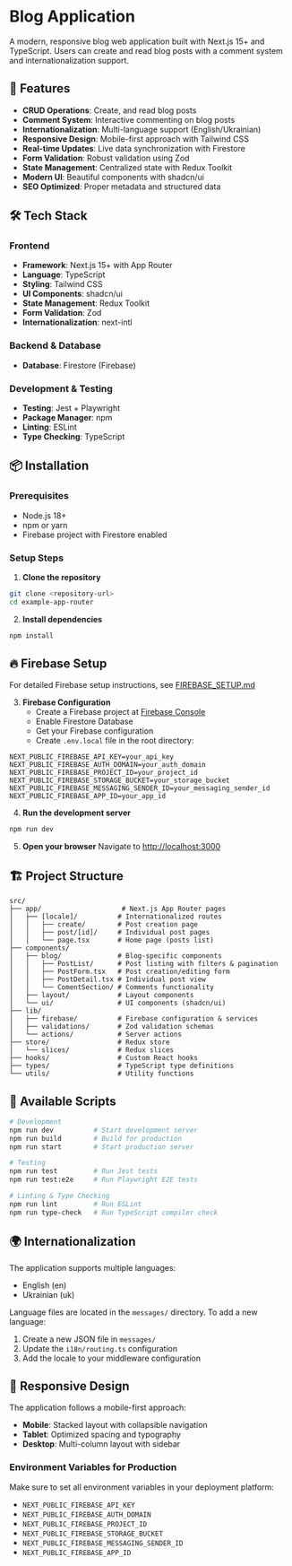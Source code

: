 # Blog Application

A modern, responsive blog web application built with Next.js 15+ and TypeScript. Users can create and read blog posts with a comment system and internationalization support.

## 🚀 Features

- **CRUD Operations**: Create, and read blog posts
- **Comment System**: Interactive commenting on blog posts
- **Internationalization**: Multi-language support (English/Ukrainian)
- **Responsive Design**: Mobile-first approach with Tailwind CSS
- **Real-time Updates**: Live data synchronization with Firestore
- **Form Validation**: Robust validation using Zod
- **State Management**: Centralized state with Redux Toolkit
- **Modern UI**: Beautiful components with shadcn/ui
- **SEO Optimized**: Proper metadata and structured data

## 🛠️ Tech Stack

### Frontend

- **Framework**: Next.js 15+ with App Router
- **Language**: TypeScript
- **Styling**: Tailwind CSS
- **UI Components**: shadcn/ui
- **State Management**: Redux Toolkit
- **Form Validation**: Zod
- **Internationalization**: next-intl

### Backend & Database

- **Database**: Firestore (Firebase)

### Development & Testing

- **Testing**: Jest + Playwright
- **Package Manager**: npm
- **Linting**: ESLint
- **Type Checking**: TypeScript

## 📦 Installation

### Prerequisites

- Node.js 18+
- npm or yarn
- Firebase project with Firestore enabled

### Setup Steps

1. **Clone the repository**

```bash
git clone <repository-url>
cd example-app-router
```

2. **Install dependencies**

```bash
npm install
```

## 🔥 Firebase Setup

For detailed Firebase setup instructions, see [FIREBASE_SETUP.md](./FIREBASE_SETUP.md)

3. **Firebase Configuration**
   - Create a Firebase project at [Firebase Console](https://console.firebase.google.com/)
   - Enable Firestore Database
   - Get your Firebase configuration
   - Create `.env.local` file in the root directory:

```env
NEXT_PUBLIC_FIREBASE_API_KEY=your_api_key
NEXT_PUBLIC_FIREBASE_AUTH_DOMAIN=your_auth_domain
NEXT_PUBLIC_FIREBASE_PROJECT_ID=your_project_id
NEXT_PUBLIC_FIREBASE_STORAGE_BUCKET=your_storage_bucket
NEXT_PUBLIC_FIREBASE_MESSAGING_SENDER_ID=your_messaging_sender_id
NEXT_PUBLIC_FIREBASE_APP_ID=your_app_id
```

4. **Run the development server**

```bash
npm run dev
```

5. **Open your browser**
   Navigate to [http://localhost:3000](http://localhost:3000)

## 🏗️ Project Structure

```
src/
├── app/                    # Next.js App Router pages
│   ├── [locale]/          # Internationalized routes
│   │   ├── create/        # Post creation page
│   │   ├── post/[id]/     # Individual post pages
│   │   └── page.tsx       # Home page (posts list)
├── components/
│   ├── blog/              # Blog-specific components
│   │   ├── PostList/      # Post listing with filters & pagination
│   │   ├── PostForm.tsx   # Post creation/editing form
│   │   ├── PostDetail.tsx # Individual post view
│   │   └── ComentSection/ # Comments functionality
│   ├── layout/            # Layout components
│   └── ui/                # UI components (shadcn/ui)
├── lib/
│   ├── firebase/          # Firebase configuration & services
│   ├── validations/       # Zod validation schemas
│   └── actions/           # Server actions
├── store/                 # Redux store
│   └── slices/            # Redux slices
├── hooks/                 # Custom React hooks
├── types/                 # TypeScript type definitions
└── utils/                 # Utility functions
```

## 🚀 Available Scripts

```bash
# Development
npm run dev          # Start development server
npm run build        # Build for production
npm run start        # Start production server

# Testing
npm run test         # Run Jest tests
npm run test:e2e     # Run Playwright E2E tests

# Linting & Type Checking
npm run lint         # Run ESLint
npm run type-check   # Run TypeScript compiler check
```

## 🌍 Internationalization

The application supports multiple languages:

- English (en)
- Ukrainian (uk)

Language files are located in the `messages/` directory. To add a new language:

1. Create a new JSON file in `messages/`
2. Update the `i18n/routing.ts` configuration
3. Add the locale to your middleware configuration

## 📱 Responsive Design

The application follows a mobile-first approach:

- **Mobile**: Stacked layout with collapsible navigation
- **Tablet**: Optimized spacing and typography
- **Desktop**: Multi-column layout with sidebar

### Environment Variables for Production

Make sure to set all environment variables in your deployment platform:

- `NEXT_PUBLIC_FIREBASE_API_KEY`
- `NEXT_PUBLIC_FIREBASE_AUTH_DOMAIN`
- `NEXT_PUBLIC_FIREBASE_PROJECT_ID`
- `NEXT_PUBLIC_FIREBASE_STORAGE_BUCKET`
- `NEXT_PUBLIC_FIREBASE_MESSAGING_SENDER_ID`
- `NEXT_PUBLIC_FIREBASE_APP_ID`
